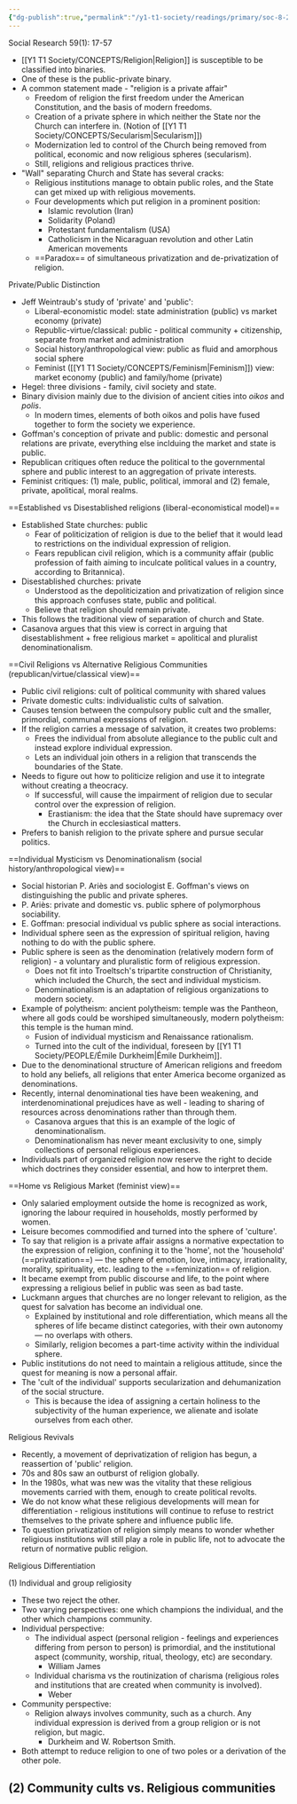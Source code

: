 ```yaml
---
{"dg-publish":true,"permalink":"/y1-t1-society/readings/primary/soc-8-27-casanova-private-and-public-religions/"}
---
```


Social Research 59(1): 17-57

- [[Y1 T1 Society/CONCEPTS/Religion\|Religion]] is susceptible to be classified into binaries.
- One of these is the public-private binary. 
- A common statement made - "religion is a private affair"
	- Freedom of religion the first freedom under the American Constitution, and the basis of modern freedoms.
	- Creation of a private sphere in which neither the State nor the Church can interfere in. (Notion of [[Y1 T1 Society/CONCEPTS/Secularism\|Secularism]])
	- Modernization led to control of the Church being removed from political, economic and now religious spheres (secularism).
	- Still, religions and religious practices thrive.
- "Wall" separating Church and State has several cracks:
	- Religious institutions manage to obtain public roles, and the State can get mixed up with religious movements.
	- Four developments which put religion in a prominent position:
		- Islamic revolution (Iran)
		- Solidarity (Poland)
		- Protestant fundamentalism (USA)
		- Catholicism in the Nicaraguan revolution and other Latin American movements
	- ==Paradox== of simultaneous privatization and de-privatization of religion.

Private/Public Distinction
- Jeff Weintraub's study of 'private' and 'public':
	- Liberal-economistic model: state administration (public) vs market economy (private)
	- Republic-virtue/classical: public - political community + citizenship, separate from market and administration
	- Social history/anthropological view: public as fluid and amorphous social sphere
	- Feminist ([[Y1 T1 Society/CONCEPTS/Feminism\|Feminism]]) view: market economy (public) and family/home (private)
- Hegel: three divisions - family, civil society and state.
- Binary division mainly due to the division of ancient cities into *oikos* and *polis*.
	- In modern times, elements of both oikos and polis have fused together to form the society we experience.
- Goffman's conception of private and public: domestic and personal relations are private, everything else inclduing the market and state is public.
- Republican critiques often reduce the political to the governmental sphere and public interest to an aggregation of private interests.
- Feminist critiques: (1) male, public, political, immoral and (2) female, private, apolitical, moral realms.

==Established vs Disestablished religions (liberal-economistical model)==
- Established State churches: public
	- Fear of politicization of religion is due to the belief that it would lead to restrictions on the individual expression of religion. 
	- Fears republican civil religion, which is a community affair (public profession of faith aiming to inculcate political values in a country, according to Britannica). 
- Disestablished churches: private
	- Understood as the depoliticization and privatization of religion since this approach confuses state, public and political. 
	- Believe that religion should remain private.
- This follows the traditional view of separation of church and State.
- Casanova argues that this view is correct in arguing that disestablishment + free religious market = apolitical and pluralist denominationalism.

==Civil Religions vs Alternative Religious Communities (republican/virtue/classical view)==
- Public civil religions: cult of political community with shared values
- Private domestic cults: individualistic cults of salvation.
- Causes tension between the compulsory public cult and the smaller, primordial, communal expressions of religion.  
- If the religion carries a message of salvation, it creates two problems:
	- Frees the individual from absolute allegiance to the public cult and instead explore individual expression.
	- Lets an individual join others in a religion that transcends the boundaries of the State. 
- Needs to figure out how to politicize religion and use it to integrate without creating a theocracy. 
	- If successful, will cause the impairment of religion due to secular control over the expression of religion. 
		- Erastianism: the idea that the State should have supremacy over the Church in ecclesiastical matters.
- Prefers to banish religion to the private sphere and pursue secular politics.

==Individual Mysticism vs Denominationalism (social history/anthropological view)==
- Social historian P. Ariès and sociologist E. Goffman's views on distinguishing the public and private spheres. 
- P. Ariès: private and domestic vs. public sphere of polymorphous sociability.
- E. Goffman: presocial individual vs public sphere as social interactions.
- Individual sphere seen as the expression of spiritual religion, having nothing to do with the public sphere. 
- Public sphere is seen as the denomination (relatively modern form of religion) - a voluntary and pluralistic form of religious expression. 
	- Does not fit into Troeltsch's tripartite construction of Christianity, which included the Church, the sect and individual mysticism. 
	- Denominationalism is an adaptation of religious organizations to modern society. 
- Example of polytheism: ancient polytheism: temple was the Pantheon, where all gods could be worshiped simultaneously, modern polytheism: this temple is the human mind.
	- Fusion of individual mysticism and Renaissance rationalism.
	- Turned into the cult of the individual, foreseen by [[Y1 T1 Society/PEOPLE/Émile Durkheim\|Émile Durkheim]].
- Due to the denominational structure of American religions and freedom to hold any beliefs, all religions that enter America become organized as denominations.
- Recently, internal denominational ties have been weakening, and interdenominational prejudices have as well - leading to sharing of resources across denominations rather than through them. 
	- Casanova argues that this is an example of the logic of denominationalism.
	- Denominationalism has never meant exclusivity to one, simply collections of personal religious experiences.
- Individuals part of organized religion now reserve the right to decide which doctrines they consider essential, and how to interpret them. 

==Home vs Religious Market (feminist view)==
- Only salaried employment outside the home is recognized as work, ignoring the labour required in households, mostly performed by women. 
- Leisure becomes commodified and turned into the sphere of 'culture'.
- To say that religion is a private affair assigns a normative expectation to the expression of religion, confining it to the 'home', not the 'household' (==privatization==) — the sphere of emotion, love, intimacy, irrationality, morality, spirituality, etc. leading to the ==feminization== of religion. 
- It became exempt from public discourse and life, to the point where expressing a religious belief in public was seen as bad taste.
- Luckmann argues that churches are no longer relevant to religion, as the quest for salvation has become an individual one. 
	- Explained by institutional and role differentiation, which means all the spheres of life became distinct categories, with their own autonomy — no overlaps with others.
	- Similarly, religion becomes a part-time activity within the individual sphere. 
- Public institutions do not need to maintain a religious attitude, since the quest for meaning is now a personal affair. 
- The 'cult of the individual' supports secularization and dehumanization of the social structure.
	- This is because the idea of assigning a certain holiness to the subjectivity of the human experience, we alienate and isolate ourselves from each other. 

Religious Revivals
- Recently, a movement of deprivatization of religion has begun, a reassertion of 'public' religion. 
- 70s and 80s saw an outburst of religion globally. 
- In the 1980s, what was new was the vitality that these religious movements carried with them, enough to create political revolts. 
- We do not know what these religious developments will mean for differentiation - religious institutions will continue to refuse to restrict themselves to the private sphere and influence public life.
- To question privatization of religion simply means to wonder whether religious institutions will still play a role in public life, not to advocate the return of normative public religion. 

Religious Differentiation

(1) Individual and group religiosity
- These two reject the other.
- Two varying perspectives: one which champions the individual, and the other which champions community. 
- Individual perspective:
	- The individual aspect (personal religion - feelings and experiences differing from person to person) is primordial, and the institutional aspect (community, worship, ritual, theology, etc) are secondary.
		- William James
	- Individual charisma vs the routinization of charisma (religious roles and institutions that are created when community is involved).
		- Weber
-  Community perspective:
	- Religion always involves community, such as a church. Any individual expression is derived from a group religion or is not religion, but magic.
		- Durkheim and W. Robertson Smith. 
- Both attempt to reduce religion to one of two poles or a derivation of the other pole.

(2) Community cults vs. Religious communities
- 
